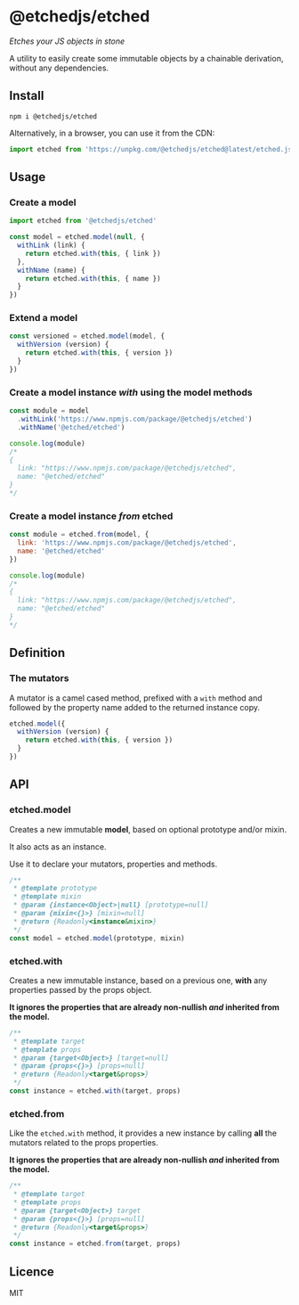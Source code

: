 # @etchedjs/etched

_Etches your JS objects in stone_

A utility to easily create some immutable objects by a chainable derivation, without any dependencies.


## Install

`npm i @etchedjs/etched`

Alternatively, in a browser, you can use it from the CDN:

```js
import etched from 'https://unpkg.com/@etchedjs/etched@latest/etched.js'
```


## Usage

### Create a model
```js
import etched from '@etchedjs/etched'

const model = etched.model(null, {
  withLink (link) {
    return etched.with(this, { link })
  },
  withName (name) {
    return etched.with(this, { name })
  }
})
```

### Extend a model
```js
const versioned = etched.model(model, {
  withVersion (version) {
    return etched.with(this, { version })
  }
})
```

### Create a model instance _with_ using the model methods
```js
const module = model
  .withLink('https://www.npmjs.com/package/@etchedjs/etched')
  .withName('@etched/etched')

console.log(module)
/*
{
  link: "https://www.npmjs.com/package/@etchedjs/etched",
  name: "@etched/etched"
}
*/
```

### Create a model instance _from_ etched
```js
const module = etched.from(model, {
  link: 'https://www.npmjs.com/package/@etchedjs/etched',
  name: '@etched/etched'
})

console.log(module)
/*
{
  link: "https://www.npmjs.com/package/@etchedjs/etched",
  name: "@etched/etched"
}
*/
```

## Definition

### The mutators

A mutator is a camel cased method, prefixed with a `with` method and followed by the property name added to the returned instance copy.

```js
etched.model({
  withVersion (version) {
    return etched.with(this, { version })
  }
})
```

## API

### etched.model

Creates a new immutable **model**, based on optional prototype and/or mixin.

It also acts as an instance.

Use it to declare your mutators, properties and methods.
```js
/**
 * @template prototype
 * @template mixin
 * @param {instance<Object>|null} [prototype=null]
 * @param {mixin<{}>} [mixin=null]
 * @return {Readonly<instance&mixin>}
 */
const model = etched.model(prototype, mixin)
```

### etched.with

Creates a new immutable instance, based on a previous one, **with** any properties passed by the props object.

**It ignores the properties that are already non-nullish _and_ inherited from the model.**
```js
/**
 * @template target
 * @template props
 * @param {target<Object>} [target=null]
 * @param {props<{}>} [props=null]
 * @return {Readonly<target&props>}
 */
const instance = etched.with(target, props)
```

### etched.from

Like the `etched.with` method, it provides a new instance by calling **all** the mutators related to the props properties.

**It ignores the properties that are already non-nullish _and_ inherited from the model.**
```js
/**
 * @template target
 * @template props
 * @param {target<Object>} target
 * @param {props<{}>} [props=null]
 * @return {Readonly<target&props>}
 */
const instance = etched.from(target, props)
```

## Licence

MIT
